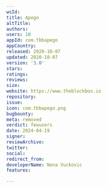 ```yaml
---
wsId: 
title: Apego
altTitle: 
authors: 
users: 10
appId: com.tbbapego
appCountry: 
released: 2020-10-07
updated: 2020-10-07
version: '3.0'
stars: 
ratings: 
reviews: 
size: 
website: https://www.theblockbox.io
repository: 
issue: 
icon: com.tbbapego.png
bugbounty: 
meta: removed
verdict: fewusers
date: 2024-04-19
signer: 
reviewArchive: 
twitter: 
social: 
redirect_from: 
developerName: Nena Vuckovic
features: 

---
```


